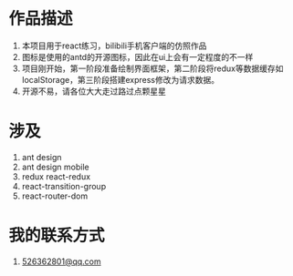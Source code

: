 # 作品描述

1. 本项目用于react练习，bilibili手机客户端的仿照作品
2. 图标是使用的antd的开源图标，因此在ui上会有一定程度的不一样
3. 项目刚开始，第一阶段准备绘制界面框架，第二阶段将redux等数据缓存如localStorage，第三阶段搭建express修改为请求数据。
4. 开源不易，请各位大大走过路过点颗星星



# 涉及

1. ant design 
2. ant design mobile
3. redux  react-redux
4. react-transition-group
5. react-router-dom

# 我的联系方式
1. 526362801@qq.com

